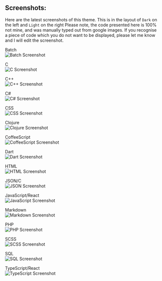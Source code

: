 ## Screenshots:

Here are the latest screenshots of this theme. This is in the layout of `Dark` on the left and `Light` on the right
Please note, the code presented here is 100% not mine, and was manually typed out from google images. If you recognise a piece of code which you do not want to be displayed, please let me know and I will edit the screenshot.

Batch\
![Batch Screenshot](https://github.com/beastdestroyer/vscode-firefox-quantum-themes/blob/master/screenshots/bat.png)

C\
![C Screenshot](https://github.com/beastdestroyer/vscode-firefox-quantum-themes/blob/master/screenshots/c.png)

C++\
![C++ Screenshot](https://github.com/beastdestroyer/vscode-firefox-quantum-themes/blob/master/screenshots/cpp.png)

C#\
![C# Screenshot](https://github.com/beastdestroyer/vscode-firefox-quantum-themes/blob/master/screenshots/cpp.png)

CSS\
![CSS Screenshot](https://github.com/beastdestroyer/vscode-firefox-quantum-themes/blob/master/screenshots/css.png)

Clojure\
![Clojure Screenshot](https://github.com/beastdestroyer/vscode-firefox-quantum-themes/blob/master/screenshots/clojure.png)

CoffeeScript\
![CoffeeScript Screenshot](https://github.com/beastdestroyer/vscode-firefox-quantum-themes/blob/master/screenshots/coffee.png)

Dart\
![Dart Screenshot](https://github.com/beastdestroyer/vscode-firefox-quantum-themes/blob/master/screenshots/dart.png)

HTML\
![HTML Screenshot](https://github.com/beastdestroyer/vscode-firefox-quantum-themes/blob/master/screenshots/html.png)

JSON/C\
![JSON Screenshot](https://github.com/beastdestroyer/vscode-firefox-quantum-themes/blob/master/screenshots/json.png)

JavaScript/React\
![JavaScript Screenshot](https://github.com/beastdestroyer/vscode-firefox-quantum-themes/blob/master/screenshots/js.png)

Markdown\
![Markdown Screenshot](https://github.com/beastdestroyer/vscode-firefox-quantum-themes/blob/master/screenshots/md.png)

PHP\
![PHP Screenshot](https://github.com/beastdestroyer/vscode-firefox-quantum-themes/blob/master/screenshots/php.png)

SCSS\
![SCSS Screenshot](https://github.com/beastdestroyer/vscode-firefox-quantum-themes/blob/master/screenshots/scss.png)

SQL\
![SQL Screenshot](https://github.com/beastdestroyer/vscode-firefox-quantum-themes/blob/master/screenshots/sql.png)

TypeScript/React\
![TypeScript Screenshot](https://github.com/beastdestroyer/vscode-firefox-quantum-themes/blob/master/screenshots/ts.png)
